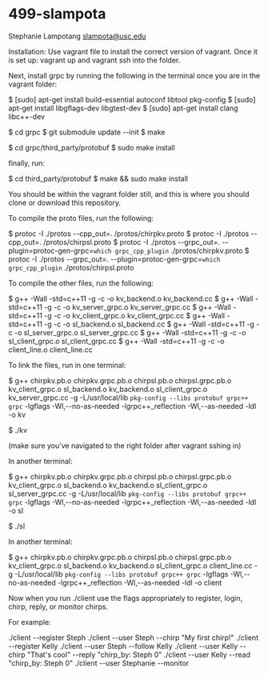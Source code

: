 # 499-slampota
Stephanie Lampotang
slampota@usc.edu

Installation:
Use vagrant file to install the correct version of vagrant. Once it is set up: vagrant up and vagrant ssh into the folder. 

Next, install grpc by running the following in the terminal once you are in the vagrant folder:

$ [sudo] apt-get install build-essential autoconf libtool pkg-config
$ [sudo] apt-get install libgflags-dev libgtest-dev
$ [sudo] apt-get install clang libc++-dev

$ cd grpc
$ git submodule update --init
$ make

$ cd grpc/third_party/protobuf
$ sudo make install

finally, run:

$ cd third_party/protobuf
$ make && sudo make install

You should be within the vagrant folder still, and this is where you should clone or download this repository.

To compile the proto files, run the following:

$ protoc -I ./protos --cpp_out=. /protos/chirpkv.proto
$ protoc -I ./protos --cpp_out=. /protos/chirpsl.proto
$ protoc -I ./protos --grpc_out=. --plugin=protoc-gen-grpc=`which grpc_cpp_plugin` ./protos/chirpkv.proto 
$ protoc -I ./protos --grpc_out=. --plugin=protoc-gen-grpc=`which grpc_cpp_plugin` ./protos/chirpsl.proto

To compile the other files, run the following:

$ g++ -Wall -std=c++11 -g -c -o kv_backend.o kv_backend.cc
$ g++ -Wall -std=c++11 -g -c -o kv_server_grpc.o kv_server_grpc.cc
$ g++ -Wall -std=c++11 -g -c -o kv_client_grpc.o kv_client_grpc.cc
$ g++ -Wall -std=c++11 -g -c -o sl_backend.o sl_backend.cc
$ g++ -Wall -std=c++11 -g -c -o sl_server_grpc.o sl_server_grpc.cc
$ g++ -Wall -std=c++11 -g -c -o sl_client_grpc.o sl_client_grpc.cc
$ g++ -Wall -std=c++11 -g -c -o client_line.o client_line.cc

To link the files, run in one terminal:

$ g++ chirpkv.pb.o chirpkv.grpc.pb.o chirpsl.pb.o chirpsl.grpc.pb.o kv_client_grpc.o sl_backend.o kv_backend.o sl_client_grpc.o kv_server_grpc.cc -g -L/usr/local/lib `pkg-config --libs protobuf grpc++ grpc` -lgflags -Wl,--no-as-needed -lgrpc++_reflection -Wl,--as-needed -ldl -o kv

$ ./kv

(make sure you've navigated to the right folder after vagrant sshing in)

In another terminal:

$ g++ chirpkv.pb.o chirpkv.grpc.pb.o chirpsl.pb.o chirpsl.grpc.pb.o kv_client_grpc.o sl_backend.o kv_backend.o sl_client_grpc.o sl_server_grpc.cc -g -L/usr/local/lib `pkg-config --libs protobuf grpc++ grpc` -lgflags -Wl,--no-as-needed -lgrpc++_reflection -Wl,--as-needed -ldl -o sl

$ ./sl

In another terminal:

$ g++ chirpkv.pb.o chirpkv.grpc.pb.o chirpsl.pb.o chirpsl.grpc.pb.o kv_client_grpc.o sl_backend.o kv_backend.o sl_client_grpc.o client_line.cc -g -L/usr/local/lib `pkg-config --libs protobuf grpc++ grpc` -lgflags -Wl,--no-as-needed -lgrpc++_reflection -Wl,--as-needed -ldl -o client

Now when you run ./client use the flags appropriately to register, login, chirp, reply, or monitor chirps.

For example:

./client --register Steph
./client --user Steph --chirp "My first chirp!"
./client --register Kelly
./client --user Steph --follow Kelly
./client --user Kelly --chirp "That's cool" --reply "chirp_by: Steph 0"
./client --user Kelly --read "chirp_by: Steph 0" 
./client --user Stephanie --monitor